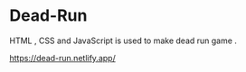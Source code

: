 # Dead-Run
HTML , CSS and JavaScript is used to make dead run game .
 
 https://dead-run.netlify.app/
